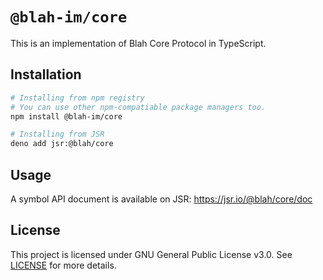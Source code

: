 # `@blah-im/core`

This is an implementation of Blah Core Protocol in TypeScript.

## Installation

```bash
# Installing from npm registry
# You can use other npm-compatiable package managers too.
npm install @blah-im/core

# Installing from JSR
deno add jsr:@blah/core
```

## Usage

A symbol API document is available on JSR: https://jsr.io/@blah/core/doc

## License
This project is licensed under GNU General Public License v3.0. See [LICENSE](LICENSE) for more details.
